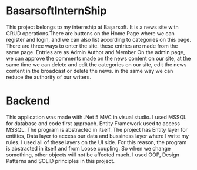 # BasarsoftInternShip

This project belongs to my internship at Başarsoft. It is a news site with CRUD operations.There are buttons on the Home Page where we can register and login,
and we can also list according to categories on this page. There are three ways to enter the site. these entries are made from the same page. Entries are as Admin Author and Member
On the admin page, we can approve the comments made on the news content on our site, at the same time we can delete and edit the categories on our site, edit the news content in the broadcast 
or delete the news. in the same way we can reduce the authority of our writers.

# Backend

This application was made with .Net 5 MVC in visual studio. I used MSSQL for database and code first approach. Entity Framework used to access MSSQL.
The program is abstracted in itself. The project has Entity layer for entities, Data layer to access our data and bussiness layer where I write my rules. 
I used all of these layers on the UI side. For this reason, the program is abstracted in itself and from Loose coupling. So when we change something, 
other objects will not be affected much. I used OOP, Design Patterns and SOLID principles in this project.
